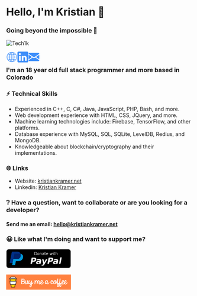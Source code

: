 <h1 align="left">Hello, I'm Kristian 👋</h1>
<h3 align="left">Going beyond the impossible 🚀</h3>

<p align="left"> <img src="https://komarev.com/ghpvc/?username=Tech1k&label=Profile%20views&color=0e75b6&style=flat" alt="Tech1k" /> </p>

<a href="https://kristiankramer.net">
  <img align="left" alt="Website" width="30px" height="30px" src="assets/website.png" />
</a>
<a href="https://www.linkedin.com/in/kristian-kramer/">
  <img align="left" alt="Linkedin" width="30px" height="30px" src="assets/linkedin.png" />
</a>
<a href="mailto:hello@kristiankramer.net">
  <img align="left" alt="Email" width="30px" height="30px" src="assets/mail.png" />
</a>
<br />


### I'm an 18 year old full stack programmer and more based in Colorado


### ⚡️ Technical Skills
- Experienced in C++, C, C#, Java, JavaScript, PHP, Bash, and more. 
- Web development experience with HTML, CSS, JQuery, and more.
- Machine learning technologies include: Firebase, TensorFlow, and other platforms.
- Database experience with MySQL, SQL, SQLite, LevelDB, Redius, and MongoDB.
- Knowledgeable about blockchain/cryptography and their implementations.


### 🌐 Links

- Website: <a href="https://kristiankramer.net" target="_blank">kristiankramer.net</a>
- Linkedin: <a href="https://linkedin.com/in/kristian-kramer" target="_blank">Kristian Kramer</a>


### ❔ Have a question, want to collaborate or are you looking for a developer?
#### Send me an email: <a href="mailto:hello@kristiankramer.net">hello@kristiankramer.net</a>


### 😀 Like what I'm doing and want to support me?

<a href="https://www.paypal.com/donate/?business=97MPXVAHRSMMJ&amp;no_recurring=0&amp;currency_code=USD" target="_blank"><img src="assets/paypal-button.png" alt="PayPal" width="175"></a>

<a href="https://www.buymeacoffee.com/kristiankramer" target="_blank"><img src="assets/buymeacoffee-button.png" alt="Buy Me A Coffee" height="41" width="175"></a>
